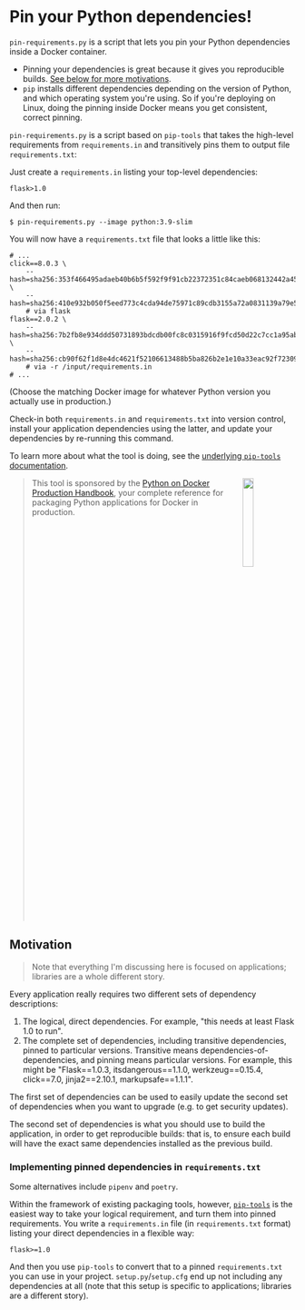 # Pin your Python dependencies!

`pin-requirements.py` is a script that lets you pin your Python dependencies inside a Docker container.

* Pinning your dependencies is great because it gives you reproducible builds.
  [See below for more motivations](#motivation).
* `pip` installs different dependencies depending on the version of Python, and which operating system you're using.
  So if you're deploying on Linux, doing the pinning inside Docker means you get consistent, correct pinning.

`pin-requirements.py` is a script based on `pip-tools` that takes the
high-level requirements from `requirements.in` and transitively pins them to
output file `requirements.txt`:

Just create a `requirements.in` listing your top-level dependencies:

```
flask>1.0
```

And then run:

```shell
$ pin-requirements.py --image python:3.9-slim
```

You will now have a `requirements.txt` file that looks a little like this:

```
# ...
click==8.0.3 \
    --hash=sha256:353f466495adaeb40b6b5f592f9f91cb22372351c84caeb068132442a4518ef3 \
    --hash=sha256:410e932b050f5eed773c4cda94de75971c89cdb3155a72a0831139a79e5ecb5b
    # via flask
flask==2.0.2 \
    --hash=sha256:7b2fb8e934ddd50731893bdcdb00fc8c0315916f9fcd50d22c7cc1a95ab634e2 \
    --hash=sha256:cb90f62f1d8e4dc4621f52106613488b5ba826b2e1e10a33eac92f723093ab6a
    # via -r /input/requirements.in
# ...
```

(Choose the matching Docker image for whatever Python version you actually use in production.)

Check-in both `requirements.in` and `requirements.txt` into version control, install your application dependencies using the latter, and update your dependencies by re-running this command.

To learn more about what the tool is doing, see the [underlying `pip-tools` documentation](https://github.com/jazzband/pip-tools/).

> <a href="https://pythonspeed.com/products/productionhandbook/"><img src="https://pythonspeed.com/products/productionhandbook/cover.png" align="right" width="20%"></a> This tool is sponsored by the [Python on Docker Production Handbook](https://pythonspeed.com/products/productionhandbook/), your complete reference for packaging Python applications for Docker in production.
> <br clear="right">

## Motivation

> Note that everything I'm discussing here is focused on applications; libraries are a whole different story.

Every application really requires two different sets of dependency
descriptions:

1. The logical, direct dependencies. For example, "this needs at
   least Flask 1.0 to run".
2. The complete set of dependencies, including transitive dependencies, pinned
   to particular versions. Transitive means dependencies-of-dependencies, and
   pinning means particular versions. For example, this might be "Flask==1.0.3,
   itsdangerous==1.1.0, werkzeug==0.15.4, click==7.0, jinja2==2.10.1,
   markupsafe==1.1.1".

The first set of dependencies can be used to easily update the second set of
dependencies when you want to upgrade (e.g. to get security updates).

The second set of dependencies is what you should use to build the application,
in order to get reproducible builds: that is, to ensure each build will have the
exact same dependencies installed as the previous build.

### Implementing pinned dependencies in `requirements.txt`

Some alternatives include `pipenv` and `poetry`.

Within the framework of existing packaging tools, however, [`pip-tools`](https://github.com/jazzband/pip-tools/) is the
easiest way to take your logical requirement, and turn them into pinned
requirements. You write a `requirements.in` file (in `requirements.txt` format)
listing your direct dependencies in a flexible way:

```requirements
flask>=1.0
```

And then you use `pip-tools` to convert that to a pinned `requirements.txt` you
can use in your project. `setup.py`/`setup.cfg` end up not including any
dependencies at all (note that this setup is specific to applications; libraries
are a different story).
